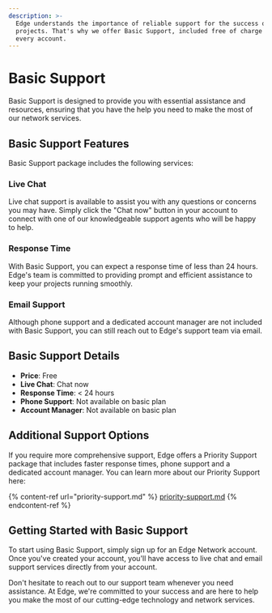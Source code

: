 ```yaml
---
description: >-
  Edge understands the importance of reliable support for the success of your
  projects. That's why we offer Basic Support, included free of charge with
  every account.
---
```


# Basic Support

Basic Support is designed to provide you with essential assistance and resources, ensuring that you have the help you need to make the most of our network services.

## Basic Support Features

Basic Support package includes the following services:

### **Live Chat**

Live chat support is available to assist you with any questions or concerns you may have. Simply click the "Chat now" button in your account to connect with one of our knowledgeable support agents who will be happy to help.

### **Response Time**

With Basic Support, you can expect a response time of less than 24 hours. Edge's team is committed to providing prompt and efficient assistance to keep your projects running smoothly.

### **Email Support**

Although phone support and a dedicated account manager are not included with Basic Support, you can still reach out to Edge's support team via email.

## Basic Support Details

* **Price**: Free
* **Live Chat**: Chat now
* **Response Time**: < 24 hours
* **Phone Support**: Not available on basic plan
* **Account Manager**: Not available on basic plan

## Additional Support Options

If you require more comprehensive support, Edge offers a Priority Support package that includes faster response times, phone support and a dedicated account manager. You can learn more about our Priority Support here:

{% content-ref url="priority-support.md" %}
[priority-support.md](priority-support.md)
{% endcontent-ref %}

## Getting Started with Basic Support

To start using Basic Support, simply sign up for an Edge Network account. Once you've created your account, you'll have access to live chat and email support services directly from your account.

Don't hesitate to reach out to our support team whenever you need assistance. At Edge, we're committed to your success and are here to help you make the most of our cutting-edge technology and network services.
